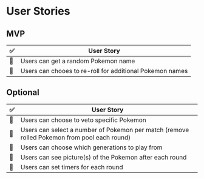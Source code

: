 # User Stories
## MVP
| :white_check_mark: | User Story |
| --- | --- |
| :black_square_button: | Users can get a random Pokemon name |
| :black_square_button: | Users can chooes to re-roll for additional Pokemon names |
## Optional
| :white_check_mark: | User Story |
| --- | --- |
| :black_square_button: | Users can choose to veto specific Pokemon |
| :black_square_button: | Users can select a number of Pokemon per match (remove rolled Pokemon from pool each round) |
| :black_square_button: | Users can choose which generations to play from |
| :black_square_button: | Users can see picture(s) of the Pokemon after each round |
| :black_square_button: | Users can set timers for each round |